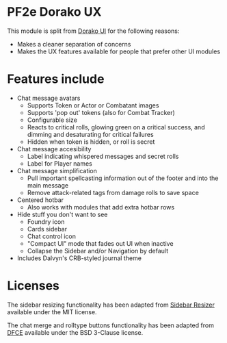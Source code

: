 # PF2e Dorako UX

This module is split from [Dorako UI](https://github.com/Dorako/pf2e-dorako-ui) for the following reasons:

- Makes a cleaner separation of concerns
- Makes the UX features available for people that prefer other UI modules

# Features include

- Chat message avatars
  - Supports Token or Actor or Combatant images
  - Supports 'pop out' tokens (also for Combat Tracker)
  - Configurable size
  - Reacts to critical rolls, glowing green on a critical success, and dimming and desaturating for critical failures
  - Hidden when token is hidden, or roll is secret
- Chat message accesibility
  - Label indicating whispered messages and secret rolls
  - Label for Player names
- Chat message simplification
  - Pull important spellcasting information out of the footer and into the main message
  - Remove attack-related tags from damage rolls to save space
- Centered hotbar
  - Also works with modules that add extra hotbar rows
- Hide stuff you don't want to see
  - Foundry icon
  - Cards sidebar
  - Chat control icon
  - "Compact UI" mode that fades out UI when inactive
  - Collapse the Sidebar and/or Navigation by default
- Includes Dalvyn's CRB-styled journal theme

# Licenses

The sidebar resizing functionality has been adapted from [Sidebar Resizer](https://github.com/saif-ellafi/foundryvtt-sidebar-resizer) available under the MIT license.

The chat merge and rolltype buttons functionality has been adapted from [DFCE](https://github.com/flamewave000/dragonflagon-fvtt/tree/master/df-chat-enhance) available under the BSD 3-Clause license.
